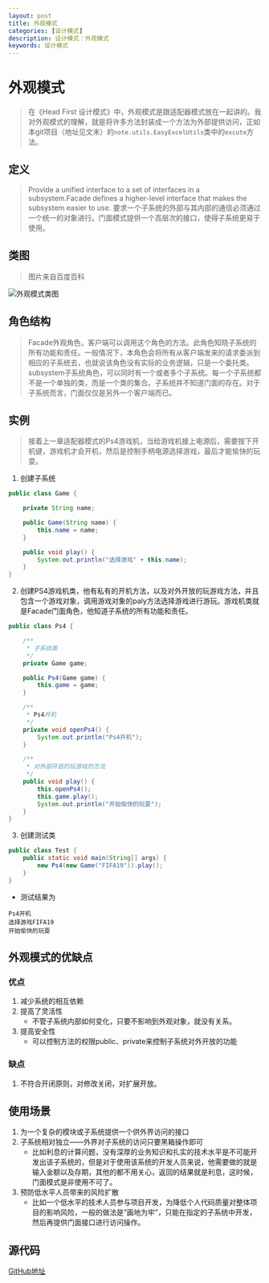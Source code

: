```yaml
---
layout: post
title: 外观模式
categories: [设计模式]
description: 设计模式：外观模式
keywords: 设计模式
---
```


# 外观模式
> 在《Head First 设计模式》中，外观模式是跟适配器模式放在一起讲的。我对外观模式的理解，就是将许多方法封装成一个方法为外部提供访问，正如本git项目（地址见文末）的`note.utils.EasyExcelUtils`类中的`excute`方法。

## 定义
> Provide a unified interface to a set of interfaces in a subsystem.Facade defines a higher-level interface that makes the subsystem easier to use.
> 要求一个子系统的外部与其内部的通信必须通过一个统一的对象进行。门面模式提供一个高层次的接口，使得子系统更易于使用。


## 类图
> 图片来自百度百科

![外观模式类图](https://gss2.bdstatic.com/-fo3dSag_xI4khGkpoWK1HF6hhy/baike/c0%3Dbaike92%2C5%2C5%2C92%2C30/sign=2f609900f203738dca470470d272db34/902397dda144ad34cfe36127d4a20cf431ad8536.jpg)

## 角色结构
> Facade外观角色，客户端可以调用这个角色的方法。此角色知晓子系统的所有功能和责任。一般情况下，本角色会将所有从客户端发来的请求委派到相应的子系统去，也就说该角色没有实际的业务逻辑，只是一个委托类。<br>
> subsystem子系统角色，可以同时有一个或者多个子系统。每一个子系统都不是一个单独的类，而是一个类的集合。子系统并不知道门面的存在。对于子系统而言，门面仅仅是另外一个客户端而已。<br>


## 实例
> 接着上一章适配器模式的Ps4游戏机，当给游戏机接上电源后，需要按下开机键，游戏机才会开机，然后是控制手柄电源选择游戏，最后才能愉快的玩耍。

1. 创建子系统
````java
public class Game {

    private String name;

    public Game(String name) {
        this.name = name;
    }

    public void play() {
        System.out.println("选择游戏" + this.name);
    }
}
````

2. 创建PS4游戏机类，他有私有的开机方法，以及对外开放的玩游戏方法，并且包含一个游戏对象，调用游戏对象的paly方法选择游戏进行游玩。游戏机类就是Facade门面角色，他知道子系统的所有功能和责任。
````java
public class Ps4 {

    /**
     * 子系统类
     */
    private Game game;

    public Ps4(Game game) {
        this.game = game;
    }

    /**
     * Ps4开机
     */
    private void openPs4() {
        System.out.println("Ps4开机");
    }

    /**
     * 对外部开启的玩游戏的方法
     */
    public void play() {
        this.openPs4();
        this.game.play();
        System.out.println("开始愉快的玩耍");
    }
}
````

3. 创建测试类
````java
public class Test {
    public static void main(String[] args) {
        new Ps4(new Game("FIFA19")).play();
    }
}
````
- 测试结果为
````$xslt
Ps4开机
选择游戏FIFA19
开始愉快的玩耍
````

## 外观模式的优缺点
### 优点
1. 减少系统的相互依赖
2. 提高了灵活性
    - 不管子系统内部如何变化，只要不影响到外观对象，就没有关系。
3. 提高安全性
    - 可以控制方法的权限public、private来控制子系统对外开放的功能
### 缺点
1. 不符合开闭原则，对修改关闭，对扩展开放。    

## 使用场景
1. 为一个复杂的模块或子系统提供一个供外界访问的接口
2. 子系统相对独立——外界对子系统的访问只要黑箱操作即可
    - 比如利息的计算问题，没有深厚的业务知识和扎实的技术水平是不可能开发出该子系统的，但是对于使用该系统的开发人员来说，他需要做的就是输入金额以及存期，其他的都不用关心，返回的结果就是利息，这时候，门面模式是非使用不可了。
3. 预防低水平人员带来的风险扩散
    - 比如一个低水平的技术人员参与项目开发，为降低个人代码质量对整体项目的影响风险，一般的做法是“画地为牢”，只能在指定的子系统中开发，然后再提供门面接口进行访问操作。

## 源代码
[GitHub地址](https://github.com/Planeswalker23/all-in-one/tree/master/source-code/design-patterns/src/main/java/org/planeswalker/facade)